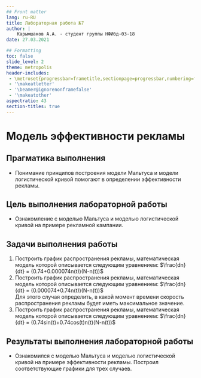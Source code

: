 ```yaml
---
## Front matter
lang: ru-RU
title: Лабораторная работа №7
author: |
	Карымшаков А.А. - студент группы НФИбд-03-18
date: 27.03.2021

## Formatting
toc: false
slide_level: 2
theme: metropolis
header-includes: 
 - \metroset{progressbar=frametitle,sectionpage=progressbar,numbering=fraction}
 - '\makeatletter'
 - '\beamer@ignorenonframefalse'
 - '\makeatother'
aspectratio: 43
section-titles: true
---
```


# Модель эффективности рекламы

## Прагматика выполнения

- Понимание принципов построения модели Мальтуса и модели логистической кривой помогают в определении эффективности рекламы.

## Цель выполнения лабораторной работы

- Ознакомление с моделью Мальтуса и моделью логистической кривой на примере рекламной кампании. 

## Задачи выполнения работы

1. Построить график распространения рекламы, математическая модель которой описывается следующим уравнением: $\frac{dn}{dt} = (0.74+0.000074n(t))(N-n(t))$
2. Построить график распространения рекламы, математическая модель которой описывается следующим уравнением: $\frac{dn}{dt} = (0.000074+0.74n(t))(N-n(t))$  
Для этого случая определить, в какой момент времени скорость распространения рекламы будет иметь максимальное значение.
3. Построить график распространения рекламы, математическая модель которой описывается следующим уравнением: $\frac{dn}{dt} = (0.74sin(t)+0.74cos(t)n(t)(N-n(t))$

## Результаты выполнения лабораторной работы

- Ознакомился с моделью Мальтуса и моделью логистической кривой на примере эффективности рекламы. Построил соответствующие графики для трех случаев.